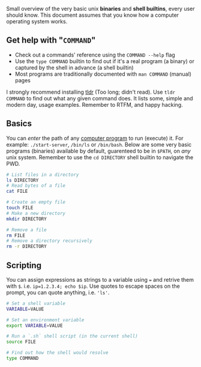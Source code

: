 Small overview of the very basic unix **binaries** and **shell builtins**, every user should know. This document assumes that you know how a computer operating system works.

## Get help with "`COMMAND`"

- Check out a commands' reference using the `COMMAND --help` flag
- Use the `type COMMAND` builtin to find out if it's a real program (a binary) or captured by the shell in advance (a shell builtin)
- Most programs are traditionally documented with `man COMMAND` (manual) pages

I strongly recommend installing [tldr](https://github.com/tldr-pages/tldr#readme) (Too long; didn't read). Use `tldr COMMAND` to find out what any given command does. It lists some, simple and modern day, usage examples. Remember to RTFM, and happy hacking.

## Basics

You can _enter_ the path of any [computer program](https://en.wikipedia.org/wiki/Computer_program) to run (execute) it. For example: `./start-server`, `/bin/ls` or `/bin/bash`. Below are some very basic programs (binaries) available by default, guarenteed to be in `$PATH`, on _any_ unix system. Remember to use the `cd DIRECTORY` shell builtin to navigate the PWD.

```sh
# List files in a directory
ls DIRECTORY
# Read bytes of a file
cat FILE

# Create an empty file
touch FILE
# Make a new directory
mkdir DIRECTORY

# Remove a file
rm FILE
# Remove a directory recursively
rm -r DIRECTORY
```

## Scripting

You can assign expressions as strings to a variable using `=` and retrive them with `$`. i.e. `ip=1.2.3.4; echo $ip`. Use quotes to escape spaces on the prompt, you can quote anything, i.e. `'ls'`.

```sh
# Set a shell variable
VARIABLE=VALUE

# Set an environment variable
export VARIABLE=VALUE

# Run a `.sh` shell script (in the current shell)
source FILE

# Find out how the shell would resolve
type COMMAND
```
